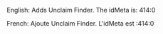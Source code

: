 English:
Adds Unclaim Finder. The idMeta is: 414:0

French:
Ajoute Unclaim Finder. L'idMeta est :414:0
